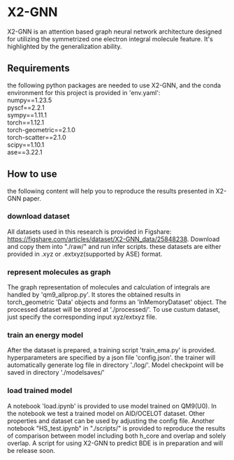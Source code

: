 # X2-GNN
X2-GNN is an attention based graph neural network architecture designed for utilizing the symmetrized one electron integral molecule feature. It's highlighted by the generalization ability.
## Requirements
the following python packages are needed to use X2-GNN, and the conda environment for this project is provided in 'env.yaml':\
numpy==1.23.5\
pyscf==2.2.1\
sympy==1.11.1\
torch==1.12.1\
torch-geometric==2.1.0\
torch-scatter==2.1.0\
scipy==1.10.1\
ase==3.22.1
## How to use
the following content will help you to reproduce the results presented in X2-GNN paper.
### download dataset
 All datasets used in this research is provided in Figshare: https://figshare.com/articles/dataset/X2-GNN_data/25848238. Download and copy them into "./raw/" and run infer scripts. these datasets are either provided in .xyz or .extxyz(supported by ASE) format.
### represent molecules as graph
 The graph representation of molecules and calculation of integrals are handled by 'qm9_allprop.py'. It stores the obtained results in torch_geometric 'Data' objects and forms an 'InMemoryDataset' object. The processed dataset will be stored at './processed/'. To use custum dataset, just specify the corresponding input xyz/extxyz file.
### train an energy model
 After the dataset is prepared, a training script 'train_ema.py' is provided. hyperparameters are specified by a json file 'config.json'. the trainer will automatically generate log file in directory './log/'. Model checkpoint will be saved in directory './modelsaves/'
### load trained model
 A notebook 'load.ipynb' is provided to use model trained on QM9(U0). In the notebook we test a trained model on AID/OCELOT dataset. Other properties and dataset can be used by adjusting the config file. Another notebook "HS_test.ipynb" in "./scripts/" is provided to reproduce the results of comparison between model including both h_core and overlap and solely overlap. A script for using X2-GNN to predict BDE is in preparation and will be release soon.
